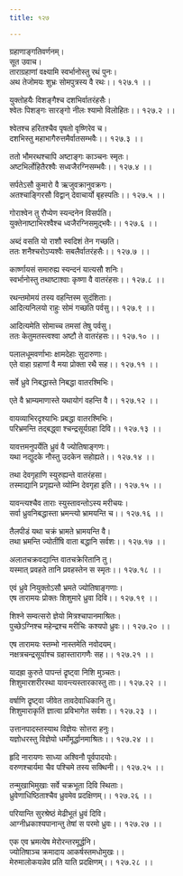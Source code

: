 ```yaml
---
title: १२७

---
```

ग्रहाणाङ्गतिवर्णनम्।  
सूत उवाच।  
ताराग्रहाणां वक्ष्यामि स्वर्भानोस्तु रथं पुनः।  
अथ तेजोमयः शुभ्रः सोमपुत्रस्य वै रथः।। १२७.१ ।।  
  
युक्तोहयैः विशङ्गैश्च दशभिर्वातरंहसैः।  
श्वेतः पिशङ्गः सारङ्गो नीलः श्यामो विलोहितः।। १२७.२ ।।  
  
श्वेतश्च हरितश्चैव पृषतो वृष्णिरेव च।  
दशभिस्तु महाभागैरुत्तमैर्वातसम्भवैः।। १२७.३ ।।  
  
ततो भौमरथश्चापि अष्टाङ्गः काञ्चनः स्मृतः।  
अष्टभिर्लोहितैरश्वैः सध्वजैरग्निसम्भवैः।। १२७.४ ।।  
  
सर्पतेऽसौ कुमारो वै ऋजुवक्रानुवक्रगः।  
अतश्चाङ्गिरसौ विद्वान् देवाचार्यो बृहस्पतिः।। १२७.५ ।।  
  
गोराश्वेन तु रौप्येण स्यन्दनेन विसर्पति।  
युक्तेनाष्टाभिरश्वैश्च ध्वजैरग्निसमुद्भवैः।। १२७.६ ।।  
  
अब्दं वसति यो राशौ स्वदिशं तेन गच्छति।  
ततः शनैश्चरोऽप्यश्वैः सबलैर्वातरंहसैः।। १२७.७ ।।  
  
कार्ष्णायसं समारुह्य स्यन्दनं यात्यसौ शनिः।  
स्वर्भानोस्तु तथाष्टाश्वाः कृष्णा वै वातरंहसः।। १२७.८ ।।  
  
रथन्तमोमयं तस्य वहन्तिस्म सुदंशिताः।  
आदित्यनिलयो राहुः सोमं गच्छति पर्वसु।। १२७.९ ।।  
  
आदित्यमेति सोमाच्च तमसां तेषु पर्वसु।  
ततः केतुमतस्त्वश्वा अष्टौ ते वातरंहसः।। १२७.१० ।।  
  
पलालधूमवर्णाभाः क्षामदेहाः सुदारुणाः।  
एते वाहा ग्रहाणां वै मया प्रोक्ता रथै सह।। १२७.११ ।।  
  
सर्वे ध्रुवे निबद्धास्ते निबद्धा वातरश्मिभिः।  
  
एते वै भ्राम्यमाणास्ते यथायोगं वहन्ति वै।। १२७.१२ ।।  
  
वायव्याभिरदृश्याभिः प्रबद्धा वातरश्मिभिः।  
परिभ्रमन्ति तद्बद्ध्वा श्चन्द्रसूर्यग्रहा दिवि।। १२७.१३ ।।  
  
यावत्तमनुपर्येति ध्रुवं वै ज्योतिषाङ्गणः।  
यथा नद्युदके नौस्तु उदकेन सहोह्यते।। १२७.१४ ।।  
  
तथा देवगृहाणि स्युरुह्यन्ते वातरंहसा।  
तस्माद्यानि प्रगृह्यन्ते व्योम्नि देवगृहा इति।। १२७.१५ ।।  
  
यावन्त्यश्चैव ताराः स्युस्तावन्तोऽस्य मरीचयः।  
सर्वा ध्रुवनिबद्धास्ता भ्रमन्त्यो भ्रामयन्ति च।। १२७.१६ ।।  
  
तैलपीडं यथा चक्रं भ्रामते भ्रामयन्ति वै।  
तथा भ्रमन्ति ज्योतींषि वाता बद्धानि सर्वशः।। १२७.१७ ।।  
  
अलातचक्रवद्यान्ति वातचक्रेरितानि तु।  
यस्मात् प्रवहते तानि प्रवहस्तेन स स्मृतः।। १२७.१८ ।।  
  
एवं ध्रुवे नियुक्तोऽसौ भ्रमते ज्योतिषाङ्गणाः।  
एष तारामयः प्रोक्तः शिशुमारे ध्रुवा दिवि।। १२७.१९ ।।  
  
शिश्ने सम्वत्सरो ज्ञेयो मित्रश्चापानमाश्रितः।  
पुच्छेऽग्निश्च महेन्द्रश्च मरीचिः कश्यपो ध्रुवः।। १२७.२० ।।  
  
एष तारामयः स्तम्भो नास्तमेति नवोदयम्।  
नक्षत्रचन्द्रसूर्याश्च ग्रहास्तारागणैः सह।। १२७.२१ ।।  
  
यादह्रा कुरुते पापन्तं द्रृष्ट्वा निशि मुञ्चतः।  
शिशुमारशरीरस्था यावन्त्यस्तारकास्तु ताः।। १२७.२२ ।।  
  
वर्षाणि द्रृष्ट्वा जीवेत तावदेवाधिकानि तु।  
शिशुमाराकृतिं ज्ञात्वा प्रविभागेत सर्वशः।। १२७.२३ ।।  
  
उत्तानपादस्तस्याथ विज्ञेयः सोत्तरा हनुः।  
यज्ञोधरस्तु विज्ञेयो धर्मोमूर्द्धानमाश्रितः।। १२७.२४ ।।  
  
हृदि नारायणः साध्या अश्विनौ पूर्वपादयोः।  
वरुणश्चार्यमा चैव पश्चिमे तस्य सक्थिनी।। १२७.२५ ।।  
  
तन्मुखाभिमुखाः सर्वे चक्रभूता दिवि स्थिताः।  
ध्रुवेणाधिष्ठिताश्चैव ध्रुवमेव प्रदक्षिणम्।। १२७.२६ ।।  
  
परियान्ति सुरश्रेष्ठं मेढीभूतं ध्रुवं दिवि।  
आग्नीध्रकाश्यपानान्तु तेषां स परमो ध्रुवः।। १२७.२७ ।।  
  
एक एव भ्रमत्येष मेरोरन्तरमूर्द्धनि।  
ज्योतिषाञ्च क्रमादाय आकर्षस्तमधोमुखः।।  
मेरुमालोकयन्नेव प्रति याति प्रदक्षिणम्।। १२७.२८ ।।